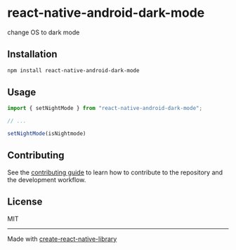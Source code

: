 # react-native-android-dark-mode

change OS to dark mode

## Installation

```sh
npm install react-native-android-dark-mode
```

## Usage

```js
import { setNightMode } from "react-native-android-dark-mode";

// ...

setNightMode(isNightmode)
```

## Contributing

See the [contributing guide](CONTRIBUTING.md) to learn how to contribute to the repository and the development workflow.

## License

MIT

---

Made with [create-react-native-library](https://github.com/callstack/react-native-builder-bob)
